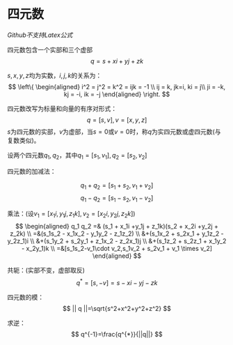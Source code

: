 # 四元数



*Github不支持Latex公式*

四元数包含一个实部和三个虚部
$$
q = s + xi + yj + zk
$$

$s,x,y,z$均为实数，$i,j,k$的关系为：
$$
\left\{
\begin{aligned}
    i^2 = j^2 = k^2 = ijk = -1  \\
    ij = k, jk=i, ki = j\\
    ji = -k, kj = -i, ik = -j
\end{aligned}
\right.
$$

四元数改写为标量和向量的有序对形式：
$$
q = [s, v], v = [x, y, z]
$$
$s$为四元数的实部，$v$为虚部，当$s=0$或$v=0$时，称$q$为实四元数或虚四元数(与复数类似)。

设两个四元数$q_1,q_2$，其中$q_1=[s_1,v_1],q_2=[s_2,v_2]$

四元数的加减法：

$$
q_1 + q_2 = [s_1+s_2,v_1+v_2]   
$$
$$
q_1 - q_2 = [s_1-s_2,v_1-v_2]
$$

乘法：(设$v_1=[x_1i,y_1j,z_1k],v_2=[x_2i,y_2j,z_2k]$)
$$
\begin{aligned}
q_1 q_2 =& (s_1 + x_1i +y_1j + z_1k)(s_2 + x_2i +y_2j + z_2k)
\\    =&(s_1s_2 - x_1x_2 - y_1y_2 - z_1z_2)
\\      &+(s_1x_2 + s_2x_1 + y_1z_2 -y_2z_1)i
\\      &+(s_1y_2 + s_2y_1 + z_1x_2 - z_2x_1)j
\\      &+(s_1z_2 + s_2z_1 + x_1y_2 - x_2y_1)k
\\    =&[s_1s_2-v_1\cdot v_2,s_1v_2 + s_2v_1 + v_1 \times v_2]
\end{aligned}
$$

共轭：(实部不变，虚部取反)
$$
q^{*}=[s,-v]=s- xi -yj -zk
$$

四元数的模：
$$
|| q ||=\sqrt{s^2+x^2+y^2+z^2}
$$


求逆：
$$
q^{-1}=\frac{q^{*}}{||q||}
$$
